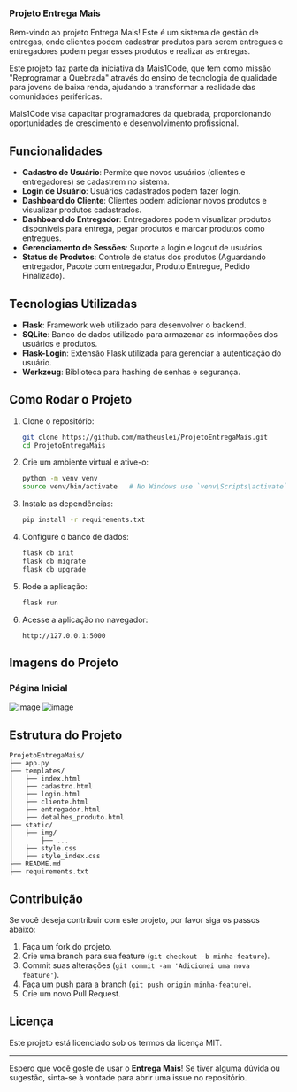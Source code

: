 ### Projeto Entrega Mais

Bem-vindo ao projeto Entrega Mais! 
Este é um sistema de gestão de entregas, onde clientes podem cadastrar produtos para serem entregues e entregadores podem pegar esses produtos e realizar as entregas.

Este projeto faz parte da iniciativa da Mais1Code, que tem como missão "Reprogramar a Quebrada" através do ensino de tecnologia de qualidade para jovens de baixa renda, ajudando a transformar a realidade das comunidades periféricas.

Mais1Code visa capacitar programadores da quebrada, proporcionando oportunidades de crescimento e desenvolvimento profissional.

## Funcionalidades

- **Cadastro de Usuário**: Permite que novos usuários (clientes e entregadores) se cadastrem no sistema.
- **Login de Usuário**: Usuários cadastrados podem fazer login.
- **Dashboard do Cliente**: Clientes podem adicionar novos produtos e visualizar produtos cadastrados.
- **Dashboard do Entregador**: Entregadores podem visualizar produtos disponíveis para entrega, pegar produtos e marcar produtos como entregues.
- **Gerenciamento de Sessões**: Suporte a login e logout de usuários.
- **Status de Produtos**: Controle de status dos produtos (Aguardando entregador, Pacote com entregador, Produto Entregue, Pedido Finalizado).

## Tecnologias Utilizadas

- **Flask**: Framework web utilizado para desenvolver o backend.
- **SQLite**: Banco de dados utilizado para armazenar as informações dos usuários e produtos.
- **Flask-Login**: Extensão Flask utilizada para gerenciar a autenticação do usuário.
- **Werkzeug**: Biblioteca para hashing de senhas e segurança.

## Como Rodar o Projeto

1. Clone o repositório:
    ```bash
    git clone https://github.com/matheuslei/ProjetoEntregaMais.git
    cd ProjetoEntregaMais
    ```

2. Crie um ambiente virtual e ative-o:
    ```bash
    python -m venv venv
    source venv/bin/activate   # No Windows use `venv\Scripts\activate`
    ```

3. Instale as dependências:
    ```bash
    pip install -r requirements.txt
    ```

4. Configure o banco de dados:
    ```bash
    flask db init
    flask db migrate
    flask db upgrade
    ```

5. Rode a aplicação:
    ```bash
    flask run
    ```

6. Acesse a aplicação no navegador:
    ```text
    http://127.0.0.1:5000
    ```

## Imagens do Projeto

### Página Inicial
![image](https://github.com/matheuslei/ProjetoEntregaMais/assets/65515537/4cde5c50-f5a5-497e-9e22-dacff402becc)
![image](https://github.com/matheuslei/ProjetoEntregaMais/assets/65515537/612255f6-ac22-47b8-be0a-811a5c2256ee)


## Estrutura do Projeto

```
ProjetoEntregaMais/
├── app.py
├── templates/
│   ├── index.html
│   ├── cadastro.html
│   ├── login.html
│   ├── cliente.html
│   ├── entregador.html
│   ├── detalhes_produto.html
├── static/
│   ├── img/
│       ├── ...
│   ├── style.css
│   ├── style_index.css
├── README.md
├── requirements.txt
```

## Contribuição

Se você deseja contribuir com este projeto, por favor siga os passos abaixo:

1. Faça um fork do projeto.
2. Crie uma branch para sua feature (`git checkout -b minha-feature`).
3. Commit suas alterações (`git commit -am 'Adicionei uma nova feature'`).
4. Faça um push para a branch (`git push origin minha-feature`).
5. Crie um novo Pull Request.

## Licença

Este projeto está licenciado sob os termos da licença MIT.

---

Espero que você goste de usar o **Entrega Mais**! Se tiver alguma dúvida ou sugestão, sinta-se à vontade para abrir uma issue no repositório.
